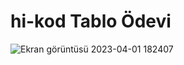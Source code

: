 # hi-kod Tablo Ödevi
![Ekran görüntüsü 2023-04-01 182407](https://user-images.githubusercontent.com/88516696/229298211-598eba7b-c2bd-4bb6-94c2-f5e917a4081b.png)
